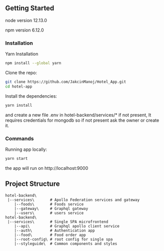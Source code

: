 ## Getting Started

node version 12.13.0

npm version 6.12.0

### Installation

Yarn Installation 

```bash
npm install --global yarn
```

Clone the repo:

```bash
git clone https://github.com/JakcinManoj/Hotel_App.git
cd hotel-app
```

Install the dependencies:

```bash
yarn install
```

and create a new file .env in hotel-backend/services/\* if not present, It requires credentials for mongodb so if not present ask the owner or create it.

### Commands

Running app locally:

```bash
yarn start
```

the app will run on http://localhost:9000

## Project Structure

```
hotel-backend\
 |--services\       # Apollo Federation services and gateway
    |--foods\       # Foods service
    |--gateway\     # Graphql gateway
    |--users\       # users service
hotel-backend\
 |--services\       # Single SPA microfrontend
    |--api\         # Graphql apollo client service
    |--auth\        # Authentication app
    |--food\        # Food order app
    |--root-config\ # root config for single spa
    |--styleguide\  # Common components and styles

```